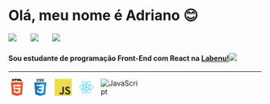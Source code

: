 # Olá, meu nome é Adriano :blush:

<a href="https://www.linkedin.com/in/adriano-p-de-araujo-0776ab19b/"><img src="https://64.media.tumblr.com/482803d41ac72337df99a6292b297f80/a4155e539c03dfb6-8b/s75x75_c1/1919ccf70f6db5955fc0d14f121b0a31be32753f.png" width="30"></a>
 &nbsp; &nbsp; &nbsp;
<a href="https://codepen.io/araujo6_6"><img src="https://www.flaticon.com/svg/static/icons/svg/2111/2111351.svg" width="30"></a> &nbsp; &nbsp; &nbsp;
<a href="https://repl.it/@Araujocoding"><img src="https://upload.wikimedia.org/wikipedia/commons/thumb/b/b2/Repl.it_logo.svg/1200px-Repl.it_logo.svg.png" width="40"></a>

#### Sou estudante de programação Front-End com React na [Labenu!](https://www.labenu.com.br/)<img src="https://uploads-ssl.webflow.com/5e790d30d198385b09366d8f/5efbb5055f2478ba2bc322d0_icone_gif.gif" width="28"> 


<hr>

 <img align="left" style="padding-right: 12px" alt="HTML" width="34px" src="https://github.com/github/explore/blob/master/topics/html/html.png" />
      <img align="left" style="padding-right: 12px" alt="CSS" width="34px" src="https://github.com/github/explore/blob/master/topics/css/css.png" />
      <img align="left" style="padding-right: 12px" alt="JavaScript" width="34px" src="https://github.com/github/explore/raw/master/topics/javascript/javascript.png" />
      <img align="left" style="padding-right: 12px" alt="JavaScript" width="34px" src="https://github.com/github/explore/blob/master/topics/react/react.png"/>
      <img align="left" alt="JavaScript" width="80px"  src="https://i.dlpng.com/static/png/6649523_preview.png" />








